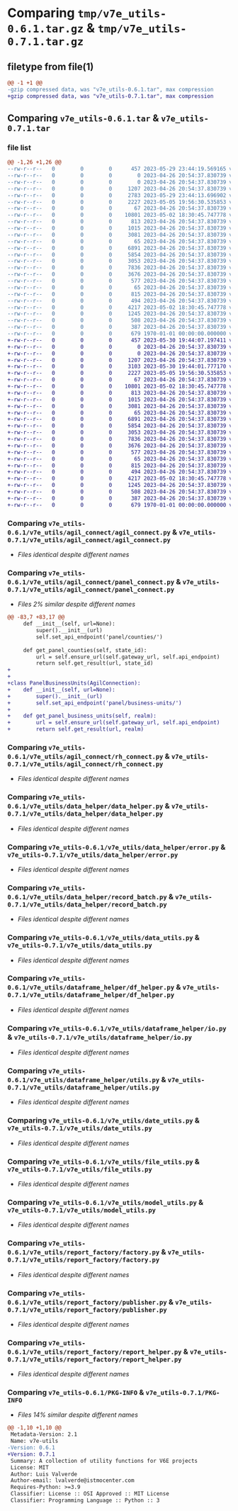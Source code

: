 # Comparing `tmp/v7e_utils-0.6.1.tar.gz` & `tmp/v7e_utils-0.7.1.tar.gz`

## filetype from file(1)

```diff
@@ -1 +1 @@
-gzip compressed data, was "v7e_utils-0.6.1.tar", max compression
+gzip compressed data, was "v7e_utils-0.7.1.tar", max compression
```

## Comparing `v7e_utils-0.6.1.tar` & `v7e_utils-0.7.1.tar`

### file list

```diff
@@ -1,26 +1,26 @@
--rw-r--r--   0        0        0      457 2023-05-29 23:44:19.569165 v7e_utils-0.6.1/pyproject.toml
--rw-r--r--   0        0        0        0 2023-04-26 20:54:37.830739 v7e_utils-0.6.1/v7e_utils/__init__.py
--rw-r--r--   0        0        0        0 2023-04-26 20:54:37.830739 v7e_utils-0.6.1/v7e_utils/agil_connect/__init__.py
--rw-r--r--   0        0        0     1207 2023-04-26 20:54:37.830739 v7e_utils-0.6.1/v7e_utils/agil_connect/agil_connect.py
--rw-r--r--   0        0        0     2783 2023-05-29 23:44:13.696902 v7e_utils-0.6.1/v7e_utils/agil_connect/panel_connect.py
--rw-r--r--   0        0        0     2227 2023-05-05 19:56:30.535853 v7e_utils-0.6.1/v7e_utils/agil_connect/rh_connect.py
--rw-r--r--   0        0        0       67 2023-04-26 20:54:37.830739 v7e_utils-0.6.1/v7e_utils/data_helper/__init__.py
--rw-r--r--   0        0        0    10801 2023-05-02 18:30:45.747778 v7e_utils-0.6.1/v7e_utils/data_helper/data_helper.py
--rw-r--r--   0        0        0      813 2023-04-26 20:54:37.830739 v7e_utils-0.6.1/v7e_utils/data_helper/error.py
--rw-r--r--   0        0        0     1015 2023-04-26 20:54:37.830739 v7e_utils-0.6.1/v7e_utils/data_helper/record_batch.py
--rw-r--r--   0        0        0     3081 2023-04-26 20:54:37.830739 v7e_utils-0.6.1/v7e_utils/data_utils.py
--rw-r--r--   0        0        0       65 2023-04-26 20:54:37.830739 v7e_utils-0.6.1/v7e_utils/dataframe_helper/__init__.py
--rw-r--r--   0        0        0     6891 2023-04-26 20:54:37.830739 v7e_utils-0.6.1/v7e_utils/dataframe_helper/df_helper.py
--rw-r--r--   0        0        0     5854 2023-04-26 20:54:37.830739 v7e_utils-0.6.1/v7e_utils/dataframe_helper/io.py
--rw-r--r--   0        0        0     3053 2023-04-26 20:54:37.830739 v7e_utils-0.6.1/v7e_utils/dataframe_helper/utils.py
--rw-r--r--   0        0        0     7836 2023-04-26 20:54:37.830739 v7e_utils-0.6.1/v7e_utils/date_utils.py
--rw-r--r--   0        0        0     3676 2023-04-26 20:54:37.830739 v7e_utils-0.6.1/v7e_utils/file_utils.py
--rw-r--r--   0        0        0      577 2023-04-26 20:54:37.830739 v7e_utils-0.6.1/v7e_utils/model_utils.py
--rw-r--r--   0        0        0       65 2023-04-26 20:54:37.830739 v7e_utils-0.6.1/v7e_utils/report_factory/__init__.py
--rw-r--r--   0        0        0      815 2023-04-26 20:54:37.830739 v7e_utils-0.6.1/v7e_utils/report_factory/factory.py
--rw-r--r--   0        0        0      494 2023-04-26 20:54:37.830739 v7e_utils-0.6.1/v7e_utils/report_factory/loader.py
--rw-r--r--   0        0        0     4217 2023-05-02 18:30:45.747778 v7e_utils-0.6.1/v7e_utils/report_factory/publisher.py
--rw-r--r--   0        0        0     1245 2023-04-26 20:54:37.830739 v7e_utils-0.6.1/v7e_utils/report_factory/report_helper.py
--rw-r--r--   0        0        0      508 2023-04-26 20:54:37.830739 v7e_utils-0.6.1/v7e_utils/report_factory/reporter.py
--rw-r--r--   0        0        0      387 2023-04-26 20:54:37.830739 v7e_utils-0.6.1/v7e_utils/report_factory/runner.py
--rw-r--r--   0        0        0      679 1970-01-01 00:00:00.000000 v7e_utils-0.6.1/PKG-INFO
+-rw-r--r--   0        0        0      457 2023-05-30 19:44:07.197411 v7e_utils-0.7.1/pyproject.toml
+-rw-r--r--   0        0        0        0 2023-04-26 20:54:37.830739 v7e_utils-0.7.1/v7e_utils/__init__.py
+-rw-r--r--   0        0        0        0 2023-04-26 20:54:37.830739 v7e_utils-0.7.1/v7e_utils/agil_connect/__init__.py
+-rw-r--r--   0        0        0     1207 2023-04-26 20:54:37.830739 v7e_utils-0.7.1/v7e_utils/agil_connect/agil_connect.py
+-rw-r--r--   0        0        0     3103 2023-05-30 19:44:01.777170 v7e_utils-0.7.1/v7e_utils/agil_connect/panel_connect.py
+-rw-r--r--   0        0        0     2227 2023-05-05 19:56:30.535853 v7e_utils-0.7.1/v7e_utils/agil_connect/rh_connect.py
+-rw-r--r--   0        0        0       67 2023-04-26 20:54:37.830739 v7e_utils-0.7.1/v7e_utils/data_helper/__init__.py
+-rw-r--r--   0        0        0    10801 2023-05-02 18:30:45.747778 v7e_utils-0.7.1/v7e_utils/data_helper/data_helper.py
+-rw-r--r--   0        0        0      813 2023-04-26 20:54:37.830739 v7e_utils-0.7.1/v7e_utils/data_helper/error.py
+-rw-r--r--   0        0        0     1015 2023-04-26 20:54:37.830739 v7e_utils-0.7.1/v7e_utils/data_helper/record_batch.py
+-rw-r--r--   0        0        0     3081 2023-04-26 20:54:37.830739 v7e_utils-0.7.1/v7e_utils/data_utils.py
+-rw-r--r--   0        0        0       65 2023-04-26 20:54:37.830739 v7e_utils-0.7.1/v7e_utils/dataframe_helper/__init__.py
+-rw-r--r--   0        0        0     6891 2023-04-26 20:54:37.830739 v7e_utils-0.7.1/v7e_utils/dataframe_helper/df_helper.py
+-rw-r--r--   0        0        0     5854 2023-04-26 20:54:37.830739 v7e_utils-0.7.1/v7e_utils/dataframe_helper/io.py
+-rw-r--r--   0        0        0     3053 2023-04-26 20:54:37.830739 v7e_utils-0.7.1/v7e_utils/dataframe_helper/utils.py
+-rw-r--r--   0        0        0     7836 2023-04-26 20:54:37.830739 v7e_utils-0.7.1/v7e_utils/date_utils.py
+-rw-r--r--   0        0        0     3676 2023-04-26 20:54:37.830739 v7e_utils-0.7.1/v7e_utils/file_utils.py
+-rw-r--r--   0        0        0      577 2023-04-26 20:54:37.830739 v7e_utils-0.7.1/v7e_utils/model_utils.py
+-rw-r--r--   0        0        0       65 2023-04-26 20:54:37.830739 v7e_utils-0.7.1/v7e_utils/report_factory/__init__.py
+-rw-r--r--   0        0        0      815 2023-04-26 20:54:37.830739 v7e_utils-0.7.1/v7e_utils/report_factory/factory.py
+-rw-r--r--   0        0        0      494 2023-04-26 20:54:37.830739 v7e_utils-0.7.1/v7e_utils/report_factory/loader.py
+-rw-r--r--   0        0        0     4217 2023-05-02 18:30:45.747778 v7e_utils-0.7.1/v7e_utils/report_factory/publisher.py
+-rw-r--r--   0        0        0     1245 2023-04-26 20:54:37.830739 v7e_utils-0.7.1/v7e_utils/report_factory/report_helper.py
+-rw-r--r--   0        0        0      508 2023-04-26 20:54:37.830739 v7e_utils-0.7.1/v7e_utils/report_factory/reporter.py
+-rw-r--r--   0        0        0      387 2023-04-26 20:54:37.830739 v7e_utils-0.7.1/v7e_utils/report_factory/runner.py
+-rw-r--r--   0        0        0      679 1970-01-01 00:00:00.000000 v7e_utils-0.7.1/PKG-INFO
```

### Comparing `v7e_utils-0.6.1/v7e_utils/agil_connect/agil_connect.py` & `v7e_utils-0.7.1/v7e_utils/agil_connect/agil_connect.py`

 * *Files identical despite different names*

### Comparing `v7e_utils-0.6.1/v7e_utils/agil_connect/panel_connect.py` & `v7e_utils-0.7.1/v7e_utils/agil_connect/panel_connect.py`

 * *Files 2% similar despite different names*

```diff
@@ -83,7 +83,17 @@
     def __init__(self, url=None):
         super().__init__(url)
         self.set_api_endpoint('panel/counties/')
 
     def get_panel_counties(self, state_id):
         url = self.ensure_url(self.gateway_url, self.api_endpoint)
         return self.get_result(url, state_id)
+
+
+class PanelBusinessUnits(AgilConnection):
+    def __init__(self, url=None):
+        super().__init__(url)
+        self.set_api_endpoint('panel/business-units/')
+
+    def get_panel_business_units(self, realm):
+        url = self.ensure_url(self.gateway_url, self.api_endpoint)
+        return self.get_result(url, realm)
```

### Comparing `v7e_utils-0.6.1/v7e_utils/agil_connect/rh_connect.py` & `v7e_utils-0.7.1/v7e_utils/agil_connect/rh_connect.py`

 * *Files identical despite different names*

### Comparing `v7e_utils-0.6.1/v7e_utils/data_helper/data_helper.py` & `v7e_utils-0.7.1/v7e_utils/data_helper/data_helper.py`

 * *Files identical despite different names*

### Comparing `v7e_utils-0.6.1/v7e_utils/data_helper/error.py` & `v7e_utils-0.7.1/v7e_utils/data_helper/error.py`

 * *Files identical despite different names*

### Comparing `v7e_utils-0.6.1/v7e_utils/data_helper/record_batch.py` & `v7e_utils-0.7.1/v7e_utils/data_helper/record_batch.py`

 * *Files identical despite different names*

### Comparing `v7e_utils-0.6.1/v7e_utils/data_utils.py` & `v7e_utils-0.7.1/v7e_utils/data_utils.py`

 * *Files identical despite different names*

### Comparing `v7e_utils-0.6.1/v7e_utils/dataframe_helper/df_helper.py` & `v7e_utils-0.7.1/v7e_utils/dataframe_helper/df_helper.py`

 * *Files identical despite different names*

### Comparing `v7e_utils-0.6.1/v7e_utils/dataframe_helper/io.py` & `v7e_utils-0.7.1/v7e_utils/dataframe_helper/io.py`

 * *Files identical despite different names*

### Comparing `v7e_utils-0.6.1/v7e_utils/dataframe_helper/utils.py` & `v7e_utils-0.7.1/v7e_utils/dataframe_helper/utils.py`

 * *Files identical despite different names*

### Comparing `v7e_utils-0.6.1/v7e_utils/date_utils.py` & `v7e_utils-0.7.1/v7e_utils/date_utils.py`

 * *Files identical despite different names*

### Comparing `v7e_utils-0.6.1/v7e_utils/file_utils.py` & `v7e_utils-0.7.1/v7e_utils/file_utils.py`

 * *Files identical despite different names*

### Comparing `v7e_utils-0.6.1/v7e_utils/model_utils.py` & `v7e_utils-0.7.1/v7e_utils/model_utils.py`

 * *Files identical despite different names*

### Comparing `v7e_utils-0.6.1/v7e_utils/report_factory/factory.py` & `v7e_utils-0.7.1/v7e_utils/report_factory/factory.py`

 * *Files identical despite different names*

### Comparing `v7e_utils-0.6.1/v7e_utils/report_factory/publisher.py` & `v7e_utils-0.7.1/v7e_utils/report_factory/publisher.py`

 * *Files identical despite different names*

### Comparing `v7e_utils-0.6.1/v7e_utils/report_factory/report_helper.py` & `v7e_utils-0.7.1/v7e_utils/report_factory/report_helper.py`

 * *Files identical despite different names*

### Comparing `v7e_utils-0.6.1/PKG-INFO` & `v7e_utils-0.7.1/PKG-INFO`

 * *Files 14% similar despite different names*

```diff
@@ -1,10 +1,10 @@
 Metadata-Version: 2.1
 Name: v7e-utils
-Version: 0.6.1
+Version: 0.7.1
 Summary: A collection of utility functions for V6E projects
 License: MIT
 Author: Luis Valverde
 Author-email: lvalverde@istmocenter.com
 Requires-Python: >=3.9
 Classifier: License :: OSI Approved :: MIT License
 Classifier: Programming Language :: Python :: 3
```

